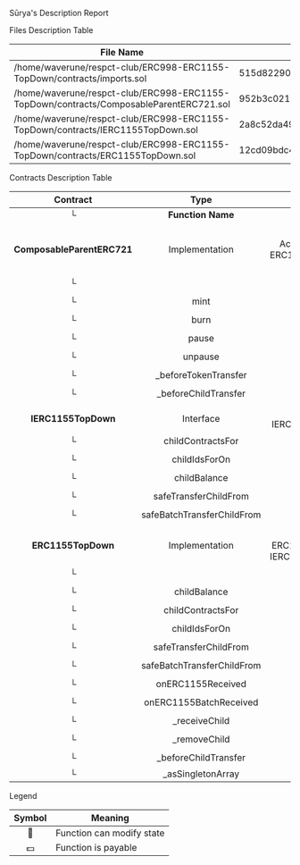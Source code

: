  Sūrya's Description Report

 Files Description Table


|  File Name  |  SHA-1 Hash  |
|-------------|--------------|
| /home/waverune/respct-club/ERC998-ERC1155-TopDown/contracts/imports.sol | 515d82290d6aa23846ba1f5b51b5285bb941f31a |
| /home/waverune/respct-club/ERC998-ERC1155-TopDown/contracts/ComposableParentERC721.sol | 952b3c02183196f2ed81ec16c68f7287d8a4e947 |
| /home/waverune/respct-club/ERC998-ERC1155-TopDown/contracts/IERC1155TopDown.sol | 2a8c52da49517bffe5bee63230d0aeaaf4bd3071 |
| /home/waverune/respct-club/ERC998-ERC1155-TopDown/contracts/ERC1155TopDown.sol | 12cd09bdc42bf80c63033ede868739e90ff963f5 |


 Contracts Description Table


|  Contract  |         Type        |       Bases      |                  |                 |
|:----------:|:-------------------:|:----------------:|:----------------:|:---------------:|
|     └      |  **Function Name**  |  **Visibility**  |  **Mutability**  |  **Modifiers**  |
||||||
| **ComposableParentERC721** | Implementation | Context, AccessControl, ERC1155TopDown, Pausable |||
| └ | <Constructor> | Public ❗️ | 🛑  | ERC1155TopDown |
| └ | mint | Public ❗️ | 🛑  |NO❗️ |
| └ | burn | Public ❗️ | 🛑  |NO❗️ |
| └ | pause | Public ❗️ | 🛑  |NO❗️ |
| └ | unpause | Public ❗️ | 🛑  |NO❗️ |
| └ | _beforeTokenTransfer | Internal 🔒 | 🛑  | |
| └ | _beforeChildTransfer | Internal 🔒 | 🛑  | |
||||||
| **IERC1155TopDown** | Interface | IERC721, IERC1155Receiver |||
| └ | childContractsFor | External ❗️ |   |NO❗️ |
| └ | childIdsForOn | External ❗️ |   |NO❗️ |
| └ | childBalance | External ❗️ |   |NO❗️ |
| └ | safeTransferChildFrom | External ❗️ | 🛑  |NO❗️ |
| └ | safeBatchTransferChildFrom | External ❗️ | 🛑  |NO❗️ |
||||||
| **ERC1155TopDown** | Implementation | ERC721, ERC1155Receiver, IERC1155TopDown |||
| └ | <Constructor> | Public ❗️ | 🛑  | ERC721 |
| └ | childBalance | External ❗️ |   |NO❗️ |
| └ | childContractsFor | External ❗️ |   |NO❗️ |
| └ | childIdsForOn | External ❗️ |   |NO❗️ |
| └ | safeTransferChildFrom | Public ❗️ | 🛑  |NO❗️ |
| └ | safeBatchTransferChildFrom | Public ❗️ | 🛑  |NO❗️ |
| └ | onERC1155Received | Public ❗️ | 🛑  |NO❗️ |
| └ | onERC1155BatchReceived | Public ❗️ | 🛑  |NO❗️ |
| └ | _receiveChild | Internal 🔒 | 🛑  | |
| └ | _removeChild | Internal 🔒 | 🛑  | |
| └ | _beforeChildTransfer | Internal 🔒 | 🛑  | |
| └ | _asSingletonArray | Private 🔐 |   | |


 Legend

|  Symbol  |  Meaning  |
|:--------:|-----------|
|    🛑    | Function can modify state |
|    💵    | Function is payable |
